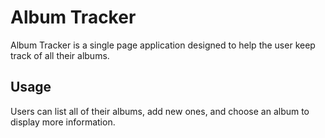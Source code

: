 # Album Tracker

Album Tracker is a single page application designed to help the user keep track of all their albums.

## Usage

Users can list all of their albums, add new ones, and choose an album to display more information.

